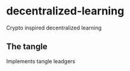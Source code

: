 # decentralized-learning
Crypto inspired decentralized learning

## The tangle
Implements tangle leadgers
